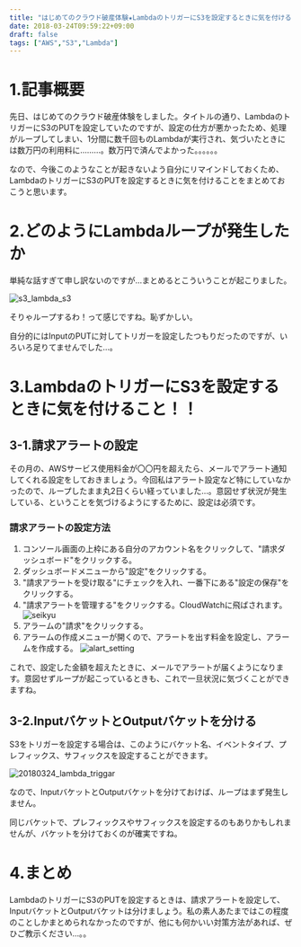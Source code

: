 ```yaml
---
title: "はじめてのクラウド破産体験★LambdaのトリガーにS3を設定するときに気を付けること！！"
date: 2018-03-24T09:59:22+09:00
draft: false
tags: ["AWS","S3","Lambda"]
---
```


# 1.記事概要

先日、はじめてのクラウド破産体験をしました。タイトルの通り、LambdaのトリガーにS3のPUTを設定していたのですが、設定の仕方が悪かったため、処理がループしてしまい、1分間に数千回ものLambdaが実行され、気づいたときには数万円の利用料に………。数万円で済んでよかった。。。。。。

なので、今後このようなことが起きないよう自分にリマインドしておくため、LambdaのトリガーにS3のPUTを設定するときに気を付けることをまとめておこうと思います。

# 2.どのようにLambdaループが発生したか

単純な話すぎて申し訳ないのですが…まとめるとこういうことが起こりました。

![s3_lambda_s3](/images/s3_lambda_s3.png)

そりゃループするわ！って感じですね。恥ずかしい。

自分的にはInputのPUTに対してトリガーを設定したつもりだったのですが、いろいろ足りてませんでした…。

# 3.LambdaのトリガーにS3を設定するときに気を付けること！！

## 3-1.請求アラートの設定

その月の、AWSサービス使用料金が〇〇円を超えたら、メールでアラート通知してくれる設定をしておきましょう。今回私はアラート設定など特にしていなかったので、ループしたまま丸2日くらい経っていました…。意図せず状況が発生している、ということを気づけるようにするために、設定は必須です。

### 請求アラートの設定方法

1. コンソール画面の上枠にある自分のアカウント名をクリックして、"請求ダッシュボード"をクリックする。
2. ダッシュボードメニューから"設定"をクリックする。
3. "請求アラートを受け取る"にチェックを入れ、一番下にある"設定の保存"をクリックする。
4. "請求アラートを管理する"をクリックする。CloudWatchに飛ばされます。
![seikyu](/images/seikyu.png)
5. アラームの"請求"をクリックする。
6. アラームの作成メニューが開くので、アラートを出す料金を設定し、アラームを作成する。
![alart_setting](/images/alart_setting.png)

これで、設定した金額を超えたときに、メールでアラートが届くようになります。意図せずループが起こっているときも、これで一旦状況に気づくことができますね。

## 3-2.InputバケットとOutputバケットを分ける

S3をトリガーを設定する場合は、このようにバケット名、イベントタイプ、プレフィックス、サフィックスを設定することができます。

![20180324_lambda_triggar](/images/20180324_lambda_triggar.png)

なので、InputバケットとOutputバケットを分けておけば、ループはまず発生しません。

同じバケットで、プレフィックスやサフィックスを設定するのもありかもしれませんが、バケットを分けておくのが確実ですね。

# 4.まとめ
 LambdaのトリガーにS3のPUTを設定するときは、請求アラートを設定して、InputバケットとOutputバケットは分けましょう。私の素人あたまではこの程度のことしかまとめられなかったのですが、他にも何かいい対策方法があれば、ぜひご教示ください…。。